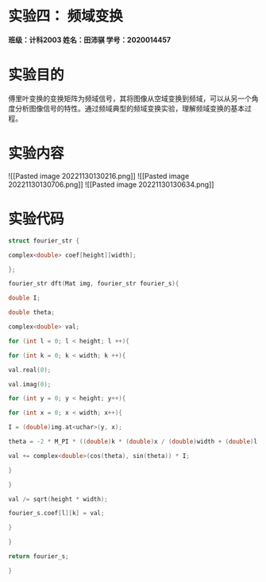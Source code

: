 # 实验四： 频域变换
**班级：计科2003 姓名：田沛骐 学号：2020014457**
# 实验目的
傅里叶变换的变换矩阵为频域信号，其将图像从空域变换到频域，可以从另一个角度分析图像信号的特性。通过频域典型的频域变换实验，理解频域变换的基本过程。

# 实验内容

![[Pasted image 20221130130216.png]]
![[Pasted image 20221130130706.png]]
![[Pasted image 20221130130634.png]]

# 实验代码
```C++
struct fourier_str {

complex<double> coef[height][width];

};
```


```C++
fourier_str dft(Mat img, fourier_str fourier_s){

double I;

double theta;

complex<double> val;

for (int l = 0; l < height; l ++){

for (int k = 0; k < width; k ++){

val.real(0);

val.imag(0);

for (int y = 0; y < height; y++){

for (int x = 0; x < width; x++){

I = (double)img.at<uchar>(y, x);

theta = -2 * M_PI * ((double)k * (double)x / (double)width + (double)l * (double)y / (double)height);

val += complex<double>(cos(theta), sin(theta)) * I;

}

}

val /= sqrt(height * width);

fourier_s.coef[l][k] = val;

}

}

return fourier_s;

}
```